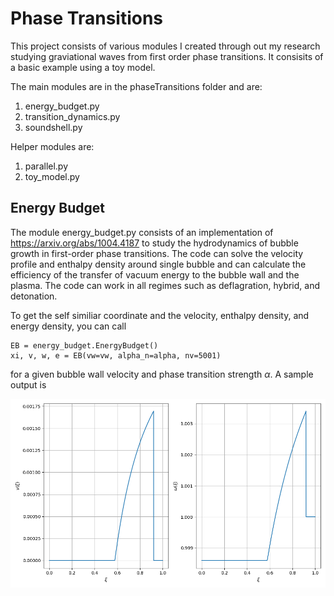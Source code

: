 # Phase Transitions
This project consists of various modules I created through out my research
studying graviational waves from first order phase transitions.  It consisits
of a basic example using a toy model.

The main modules are in the phaseTransitions folder and are:
1. energy_budget.py
2. transition_dynamics.py
3. soundshell.py

Helper modules are:
1. parallel.py
2. toy_model.py

## Energy Budget
The module energy_budget.py consists of an implementation of https://arxiv.org/abs/1004.4187 to
study the hydrodynamics of bubble growth in first-order phase transitions. The code can solve the velocity profile and enthalpy density around single bubble and can calculate the efficiency of the transfer of vacuum energy to the bubble wall and the plasma.  The code can work in all regimes such as deflagration, hybrid, and detonation. 

To get the self similiar coordinate and the velocity, enthalpy density, and energy density, you can call 

    EB = energy_budget.EnergyBudget()
    xi, v, w, e = EB(vw=vw, alpha_n=alpha, nv=5001)

for a given bubble wall velocity and phase transition strength $\alpha$. A sample output is 

![profile plots](/figures/profiles.png)
